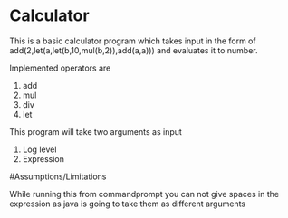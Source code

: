 # Calculator

This is a basic calculator program which takes input in the form of add(2,let(a,let(b,10,mul(b,2)),add(a,a))) and evaluates it to number.

Implemented operators are

1. add
2. mul
3. div
4. let

This program will take two arguments as input

1. Log level
2. Expression


#Assumptions/Limitations

While running this from commandprompt you can not give spaces in the expression as java is going to take them as different arguments
